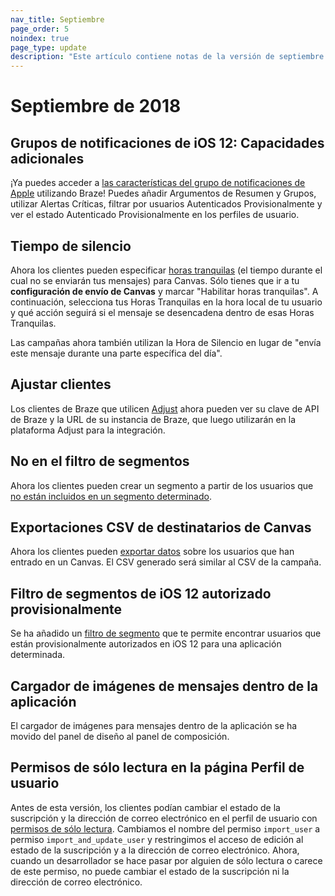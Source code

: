 ```yaml
---
nav_title: Septiembre
page_order: 5
noindex: true
page_type: update
description: "Este artículo contiene notas de la versión de septiembre de 2018."
---
```

# Septiembre de 2018

## Grupos de notificaciones de iOS 12: Capacidades adicionales

¡Ya puedes acceder a [las características del grupo de notificaciones de Apple]({{site.baseurl}}/user_guide/message_building_by_channel/push/creating_a_push_message/#notification-groups) utilizando Braze! Puedes añadir Argumentos de Resumen y Grupos, utilizar Alertas Críticas, filtrar por usuarios Autenticados Provisionalmente y ver el estado Autenticado Provisionalmente en los perfiles de usuario.

## Tiempo de silencio

Ahora los clientes pueden especificar [horas tranquilas]({{site.baseurl}}/user_guide/engagement_tools/canvas/create_a_canvas/create_a_canvas/#step-5-select-your-send-settings) (el tiempo durante el cual no se enviarán tus mensajes) para Canvas. Sólo tienes que ir a tu **configuración de envío de Canvas** y marcar "Habilitar horas tranquilas". A continuación, selecciona tus Horas Tranquilas en la hora local de tu usuario y qué acción seguirá si el mensaje se desencadena dentro de esas Horas Tranquilas.

Las campañas ahora también utilizan la Hora de Silencio en lugar de "envía este mensaje durante una parte específica del día".

## Ajustar clientes

Los clientes de Braze que utilicen [Adjust]({{site.baseurl}}/partners/advertising_technologies/attribution/adjust/) ahora pueden ver su clave de API de Braze y la URL de su instancia de Braze, que luego utilizarán en la plataforma Adjust para la integración.

## No en el filtro de segmentos

Ahora los clientes pueden crear un segmento a partir de los usuarios que [no están incluidos en un segmento determinado]({{site.baseurl}}/user_guide/engagement_tools/segments/segmentation_filters/#retargeting).

## Exportaciones CSV de destinatarios de Canvas

Ahora los clientes pueden [exportar datos]({{site.baseurl}}/user_guide/data_and_analytics/export_braze_data/export_canvas_data/) sobre los usuarios que han entrado en un Canvas. El CSV generado será similar al CSV de la campaña.

## Filtro de segmentos de iOS 12 autorizado provisionalmente

Se ha añadido un [filtro de segmento]({{site.baseurl}}/user_guide/engagement_tools/segments/segmentation_filters/#other) que te permite encontrar usuarios que están provisionalmente autorizados en iOS 12 para una aplicación determinada.

## Cargador de imágenes de mensajes dentro de la aplicación

El cargador de imágenes para mensajes dentro de la aplicación se ha movido del panel de diseño al panel de composición.

## Permisos de sólo lectura en la página Perfil de usuario

Antes de esta versión, los clientes podían cambiar el estado de la suscripción y la dirección de correo electrónico en el perfil de usuario con [permisos de sólo lectura]({{site.baseurl}}/user_guide/administrative/manage_your_braze_users/user_permissions/#available-limited-and-team-role-permissions). Cambiamos el nombre del permiso `import_user` a permiso `import_and_update_user` y restringimos el acceso de edición al estado de la suscripción y a la dirección de correo electrónico. Ahora, cuando un desarrollador se hace pasar por alguien de sólo lectura o carece de este permiso, no puede cambiar el estado de la suscripción ni la dirección de correo electrónico.
